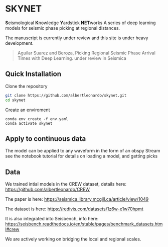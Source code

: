 # SKYNET
**S**eismological **K**nowledge **Y**ardstick **NET**works
A series of deep learning models for seismic phase picking at regional distances.

The manuscript is currently under review and this site is under heavy development.
> Aguilar Suarez and Beroza, Picking Regional Seismic Phase Arrival Times with Deep Learning. under review in Seismica


## Quick Installation
Clone the repository
```bash
git clone https://github.com/albertleonardo/skynet.git
cd skynet
```
Create an enviroment 
```
conda env create -f env.yaml
conda activate skynet
```

## Apply to continuous data
The model can be applied to any waveform in the form of an obspy Stream
see the notebook tutorial for details on loading a model, and getting picks



## Data

We trained intial models in the CREW dataset, details here: https://github.com/albertleonardo/CREW

The paper is here: https://seismica.library.mcgill.ca/article/view/1049

The dataset is here: https://redivis.com/datasets/1z6w-e1w70hpmt

It is also integrated into Seisbench, info here: https://seisbench.readthedocs.io/en/stable/pages/benchmark_datasets.html#crew

We are actively working on bridging the local and regional scales.
